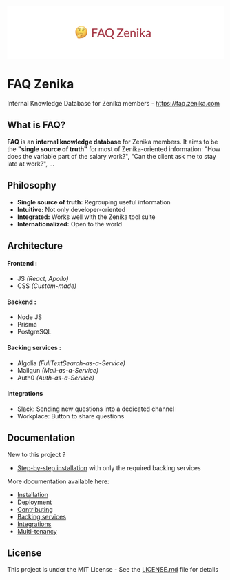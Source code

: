 ![FAQ Zenika](docs/banner_img.png)

# FAQ Zenika

Internal Knowledge Database for Zenika members - https://faq.zenika.com

## What is FAQ?

**FAQ** is an **internal knowledge database** for Zenika members. It aims to be the **"single source of truth"** for most of Zenika-oriented information: "How does the variable part of the salary work?", "Can the client ask me to stay late at work?", ...

## Philosophy

- **Single source of truth:** Regrouping useful information
- **Intuitive:** Not only developer-oriented
- **Integrated:** Works well with the Zenika tool suite
- **Internationalized:** Open to the world

## Architecture

#### Frontend :

- JS _(React, Apollo)_
- CSS _(Custom-made)_

#### Backend :

- Node JS
- Prisma
- PostgreSQL

#### Backing services :

- Algolia _(FullTextSearch-as-a-Service)_
- Mailgun _(Mail-as-a-Service)_
- Auth0 _(Auth-as-a-Service)_

#### Integrations

- Slack: Sending new questions into a dedicated channel
- Workplace: Button to share questions

## Documentation

New to this project ?

- [Step-by-step installation](/docs/step_by_step.md) with only the required backing services

More documentation available here:

- [Installation](/docs/installation.md)
- [Deployment](/docs/deployment.md)
- [Contributing](/docs/contributing.md)
- [Backing services](/docs/backing_services.md)
- [Integrations](/docs/integrations.md)
- [Multi-tenancy](/docs/multi-tenancy.md)

## License

This project is under the MIT License - See the [LICENSE.md](LICENSE.md) file for details
